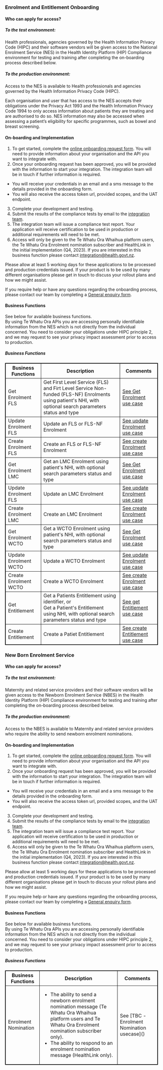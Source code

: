 

### Enrolment and Entitlement Onboarding

#### Who can apply for access?

##### To the test environment:

Health professionals, agencies governed by the Health Information Privacy Code (HIPC) and their software vendors will be given access to the National Enrolment Service (NES) in the Health Identity Platform (HIP) Compliance environment for testing and training after completing the on-boarding process described below.

##### To the production environment:

Access to the NES is available to Health professionals and agencies governed by the Health Information Privacy Code (HIPC).

Each organisation and user that has access to the NES accepts their obligations under the Privacy Act 1993 and the Health Information Privacy Code 1994 to only access information about patients they are treating and are authorised to do so.  NES information may also be accessed when assessing a patient’s eligibility for specific programmes, such as bowel and breast screening.

#### On-boarding and Implementation

1. To get started, complete the [online onboarding request form](https://mohapis.atlassian.net/servicedesk/customer/portal/3/group/11/create/67). You will need to provide information about your organisation and the API you want to integrate with.
2. Once your onboarding request has been approved, you will be provided with the information to start your integration. The integration team will be in touch if further information is required.
  * You will receive your credentials in an email and a sms message to the details provided in the onboarding form.
  * You will also receive the access token url, provided scopes, and the UAT endpoint.
3. Complete your development and testing.
4. Submit the results of the compliance tests by email to the [integration team](mailto:integration@health.govt.nz).
5. The integration team will issue a compliance test report. Your application will receive certification to be used in production or additional requirements will need to be met.
6. Access will only be given to the Te Whatu Ora Whaihua platform users, the Te Whatu Ora Enrolment nomination subscriber and HealthLink in the initial implementation (Q4, 2023). If you are interested in this business function please contact [integration@health.govt.nz](mailto:integration@health.govt.nz).

Please allow at least 5 working days for these applications to be processed and production credentials issued. If your product is to be used by many different organisations please get in touch to discuss your rollout plans and how we might assist.

If you require help or have any questions regarding the onboarding process, please contact our team by completing a [General enquiry form](https://mohapis.atlassian.net/servicedesk/customer/portal/3/group/11/create/36).

#### Business Functions

See below for available business functions.  
By using Te Whatu Ora APIs you are accessing personally identifiable information from the NES which is not directly from the individual concerned. You need to consider your obligations under HIPC principle 2, and we may request to see your privacy impact assessment prior to access to production.

<h5>Business Functions</h5>
<table>
<style>
table, th, td {
  border: 1px solid black;
  border-collapse: collapse;
}
</style>
<tr>
<th>Business Functions</th>
<th>Description</th>
<th>Comments</th></tr>

<tr>
<td>Get Enrolment FLS</td>
<td>Get First Level Service (FLS) and Firt Level Service Non-funded (FLS-NF) Enrolments using patient's NHI, with optional search parameters status and type</td>
<td><a href="searchEnrolment.html">See Get Enrolment use case</a></td>
</tr>

<tr>
<td>Update Enrolment FLS</td>
<td>Update an FLS or FLS-NF Enrolment</td>
<td><a href="updateEnrolment.html">See update Enrolment use case</a></td>
</tr>

<tr>
<td>Create Enrolment FLS</td>
<td>Create an FLS or FLS-NF Enrolment</td>
<td><a href="createEnrolment.html">See create Enrolment use case</a></td>
</tr>

<tr>
<td>Get Enrolment LMC</td>
<td>Get an LMC Enrolment using patient's NHI, with optional search parameters status and type</td>
<td><a href="searchEnrolment.html">See Get Enrolment use case</a></td>
</tr>

<tr>
<td>Update Enrolment FLS</td>
<td>Update an LMC Enrolment</td>
<td><a href="updateEnrolment.html">See update Enrolment use case</a></td>
</tr>

<tr>
<td>Create Enrolment LMC</td>
<td>Create an LMC Enrolment</td>
<td><a href="createEnrolment.html">See create Enrolment use case</a></td>
</tr>

<tr>
<td>Get Enrolment WCTO</td>
<td>Get a WCTO Enrolment using patient's NHI, with optional search parameters status and type</td>
<td><a href="searchEnrolment.html">See Get Enrolment use case</a></td>
</tr>

<tr>
<td>Update Enrolment WCTO</td>
<td>Update a WCTO Enrolment</td>
<td><a href="updateEnrolment.html">See update Enrolment use case</a></td>
</tr>

<tr>
<td>Create Enrolment WCTO</td>
<td>Create a WCTO Enrolment</td>
<td><a href="createEnrolment.html">See create Enrolment use case</a></td>
</tr>

<tr>
<td>Get Entitlement</td>
<td>Get a Patients Entitlement using identifier, or <br /> Get a Patient's Entitlement using NHI, with optional search parameters status and type</td>
<td><a href="getPatient.html">See get Entitlement use case</a></td></tr>
</tr>

<tr>
<td>Create Entitlement</td>
<td>Create a Patiet Entitlement</td>
<td><a href="createEntitlement.html">See create Entitlement use case</a></td></tr>
</tr>
</table>




### New Born Enrolment Service

#### Who can apply for access?

##### To the test environment:

Maternity and related service providers and their software vendors will be given access to the Newborn Enrolment Service (NBES) in the Health Identity Platform (HIP) Compliance environment for testing and training after completing the on-boarding process described below.

##### To the production environment:

Access to the NBES is available to Maternity and related service providers who require the ability to send newborn enrolment nominations.

#### On-boarding and Implementation

1.    To get started, complete the [online onboarding request form](https://mohapis.atlassian.net/servicedesk/customer/portal/3/group/11/create/67). You will need to provide information about your organisation and the API you want to integrate with.
2.    Once your onboarding request has been approved, you will be provided with the information to start your integration. The integration team will be in touch if further information is required.
  * You will receive your credentials in an email and a sms message to the details provided in the onboarding form.
  * You will also receive the access token url, provided scopes, and the UAT endpoint.
3. Complete your development and testing.
4. Submit the results of the compliance tests by email to the [integration team](mailto:integration@health.govt.nz).
5. The integration team will issue a compliance test report. Your application will receive certification to be used in production or additional requirements will need to be met.
6. Access will only be given to the Te Whatu Ora Whaihua platform users, the Te Whatu Ora Enrolment nomination subscriber and HealthLink in the initial implementation (Q4, 2023). If you are interested in this business function please contact [integration@health.govt.nz](mailto:integration@health.govt.nz).

Please allow at least 5 working days for these applications to be processed and production credentials issued. If your product is to be used by many different organisations please get in touch to discuss your rollout plans and how we might assist.

If you require help or have any questions regarding the onboarding process, please contact our team by completing a [General enquiry form](https://mohapis.atlassian.net/servicedesk/customer/portal/3/group/11/create/36).

#### Business Functions

See below for available business functions.  
By using Te Whatu Ora APIs you are accessing personally identifiable information from the NES which is not directly from the individual concerned. You need to consider your obligations under HIPC principle 2, and we may request to see your privacy impact assessment prior to access to production.

<h5>Business Functions</h5>
<table>
<style>
table, th, td {
  border: 1px solid black;
  border-collapse: collapse;
}
</style>
<tr>
<th>Business Functions</th>
<th>Description</th>
<th>Comments</th></tr>

<tr>
<td>Enrolment Nomination</td>
<td>
  <ul>
    <li>The ability to send a newborn enrolment nomination message (Te Whatu Ora Whaihua platform users and  Te Whatu Ora Enrolment nomination subscriber only). </li>
    <li>The ability to respond to an enrolment nomination message (HealthLink only).</li>
  </ul>
</td>
<td>See [TBC - Enrolment Nomination usecase]()</td>
</tr>
</table>
